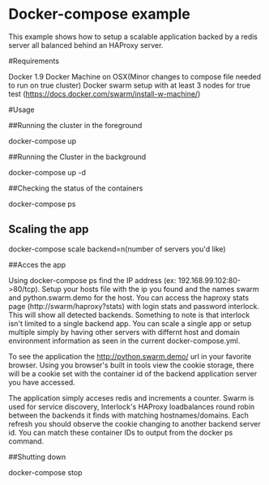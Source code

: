 # Docker-compose example
This example shows how to setup a scalable application backed by a redis server all balanced behind an HAProxy server.

#Requirements

Docker 1.9
Docker Machine on OSX(Minor changes to compose file needed to run on true cluster)
Docker swarm setup with at least 3 nodes for true test (https://docs.docker.com/swarm/install-w-machine/)

#Usage

##Running the cluster in the foreground

docker-compose up

##Running the Cluster in the background

docker-compose up -d

##Checking the status of the containers

docker-compose ps

## Scaling the app
docker-compose scale backend=n(number of servers you'd like)

##Acces the app

Using docker-compose ps find the IP address (ex: 192.168.99.102:80->80/tcp). Setup your hosts file with the ip you found and the names swarm and python.swarm.demo for the host. You can access the haproxy stats page (http://swarm/haproxy?stats) with login stats and password interlock. This will show all detected backends. Something to note is that interlock isn't limited to a single backend app. You can scale a single app or setup multiple simply by having other servers with differnt host and domain environment information as seen in the current docker-compose.yml.

To see the application the http://python.swarm.demo/ url in your favorite browser. Using you browser's built in tools view the cookie storage, there will be a cookie set with the container id of the backend application server you have accessed. 

The application simply acceses redis and increments a counter. Swarm is used for service discovery, Interlock's HAProxy loadbalances round robin between the backends it finds with matching hostnames/domains. Each refresh you should observe the cookie changing to another backend server id. You can match these container IDs to output from the docker ps command.

##Shutting down

docker-compose stop
